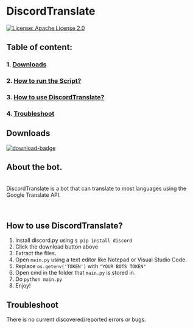 # DiscordTranslate
[![License: Apache License 2.0](https://img.shields.io/badge/License-Apache%20License%202.0-c00747.svg?style=for-the-badge&logo=apache)](https://www.apache.org/licenses/LICENSE-2.0)
## Table of content:<br/>
### 1. [Downloads](https://github.com/Exyrus/discordtranslate#downloads)<br/>
### 2. [How to run the Script?](https://github.com/Exyrus/discordtranslate#run-the-Script)<br/>
### 3. [How to use DiscordTranslate?](https://github.com/Exyrus/discordtranslate#how-to-use-DiscordTranslate)<br/>
### 4. [Troubleshoot](https://github.com/Exyrus/discordtranslate#Troubleshoot)<br/>
## Downloads<br>


[![download-badge](https://img.shields.io/badge/Download-Download%20DiscordTranslate-blue)](https://github.com/Exyrus/discordtranslate/archive/refs/heads/main.zip)
## About the bot.
<br>DiscordTranslate is a bot that can translate to most languages using the Google Translate API.

<br>

## How to use DiscordTranslate?

1. Install discord.py using `$ pip install discord`
2. Click the download button above
3. Extract the files.
4. Open `main.py` using a text editor like Notepad or Visual Studio Code.
5. Replace `os.getenv('TOKEN')` with `"YOUR BOTS TOKEN"`
6. Open cmd in the folder that `main.py` is stored in.
7. Do `python main.py`
8. Enjoy!
## Troubleshoot 
There is no current discovered/reported errors or bugs.
